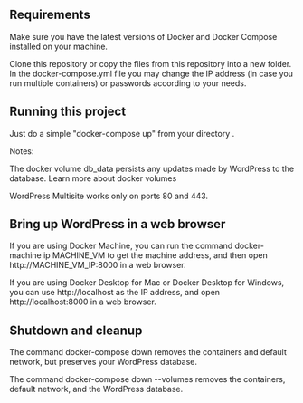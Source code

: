 ## Requirements
Make sure you have the latest versions of Docker and Docker Compose installed on your machine.

Clone this repository or copy the files from this repository into a new folder. In the docker-compose.yml file you may change the IP address (in case you run multiple containers) or passwords according to your needs.


## Running this project

Just do a simple "docker-compose up" from your directory .

Notes:

The docker volume db_data persists any updates made by WordPress to the database. Learn more about docker volumes

WordPress Multisite works only on ports 80 and 443.


## Bring up WordPress in a web browser

If you are using Docker Machine, you can run the command docker-machine ip MACHINE_VM to get the machine address, and then open http://MACHINE_VM_IP:8000 in a web browser.

If you are using Docker Desktop for Mac or Docker Desktop for Windows, you can use http://localhost as the IP address, and open http://localhost:8000 in a web browser.


## Shutdown and cleanup
The command docker-compose down removes the containers and default network, but preserves your WordPress database.

The command docker-compose down --volumes removes the containers, default network, and the WordPress database.
